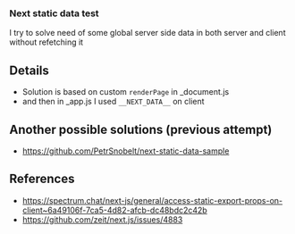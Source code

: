 ### Next static data test

I try to solve need of some global server side data in both server and client without refetching it

## Details
 - Solution is based on custom `renderPage` in _document.js 
 - and then in _app.js I used `__NEXT_DATA__` on client
 
## Another possible solutions (previous attempt)
 - https://github.com/PetrSnobelt/next-static-data-sample

## References
 - https://spectrum.chat/next-js/general/access-static-export-props-on-client~6a49106f-7ca5-4d82-afcb-dc48bdc2c42b
 - https://github.com/zeit/next.js/issues/4883


